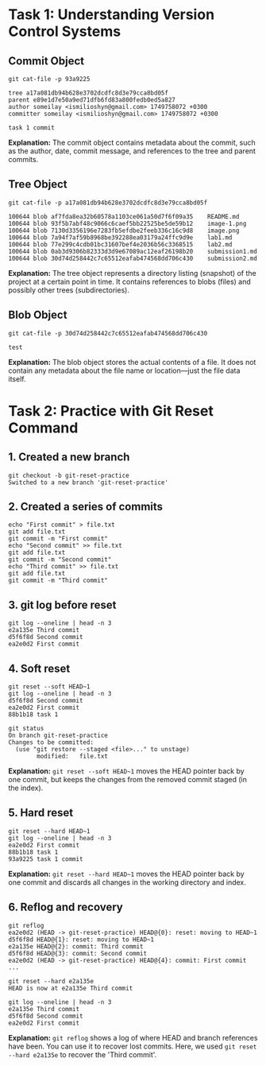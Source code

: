 # Task 1: Understanding Version Control Systems

## Commit Object
```
git cat-file -p 93a9225

tree a17a081db94b628e3702dcdfc8d3e79cca8bd05f
parent e89e1d7e50a9ed71dfb6fd83a800fedb0ed5a827
author someilay <ismilioshyn@gmail.com> 1749758072 +0300
committer someilay <ismilioshyn@gmail.com> 1749758072 +0300

task 1 commit
```
**Explanation:**
The commit object contains metadata about the commit, such as the author, date, commit message, and references to the tree and parent commits.

## Tree Object
```
git cat-file -p a17a081db94b628e3702dcdfc8d3e79cca8bd05f

100644 blob af7fda8ea32b60578a1103ce061a50d7f6f09a35    README.md
100644 blob 93f5b7abf48c9066c6caef5bb22525be5de59b12    image-1.png
100644 blob 7130d3356196e7283fb5efdbe2feeb336c16c9d8    image.png
100644 blob 7a94f7af59b8968be392288ea03179a24ffc9d9e    lab1.md
100644 blob 77e299c4cdb01bc31607bef4e2036b56c3368515    lab2.md
100644 blob 0ab3d9306b82333d3d9e67089ac12eaf26198b20    submission1.md
100644 blob 30d74d258442c7c65512eafab474568dd706c430    submission2.md
```
**Explanation:**
The tree object represents a directory listing (snapshot) of the project at a certain point in time. It contains references to blobs (files) and possibly other trees (subdirectories).

## Blob Object
```
git cat-file -p 30d74d258442c7c65512eafab474568dd706c430

test
```
**Explanation:**
The blob object stores the actual contents of a file. It does not contain any metadata about the file name or location—just the file data itself.

# Task 2: Practice with Git Reset Command

## 1. Created a new branch
```
git checkout -b git-reset-practice
Switched to a new branch 'git-reset-practice'
```

## 2. Created a series of commits
```
echo "First commit" > file.txt
git add file.txt
git commit -m "First commit"
echo "Second commit" >> file.txt
git add file.txt
git commit -m "Second commit"
echo "Third commit" >> file.txt
git add file.txt
git commit -m "Third commit"
```

## 3. git log before reset
```
git log --oneline | head -n 3
e2a135e Third commit
d5f6f8d Second commit
ea2e0d2 First commit
```

## 4. Soft reset
```
git reset --soft HEAD~1
git log --oneline | head -n 3
d5f6f8d Second commit
ea2e0d2 First commit
88b1b18 task 1

git status
On branch git-reset-practice
Changes to be committed:
  (use "git restore --staged <file>..." to unstage)
        modified:   file.txt
```
**Explanation:**
`git reset --soft HEAD~1` moves the HEAD pointer back by one commit, but keeps the changes from the removed commit staged (in the index).

## 5. Hard reset
```
git reset --hard HEAD~1
git log --oneline | head -n 3
ea2e0d2 First commit
88b1b18 task 1
93a9225 task 1 commit
```
**Explanation:**
`git reset --hard HEAD~1` moves the HEAD pointer back by one commit and discards all changes in the working directory and index.

## 6. Reflog and recovery
```
git reflog
ea2e0d2 (HEAD -> git-reset-practice) HEAD@{0}: reset: moving to HEAD~1
d5f6f8d HEAD@{1}: reset: moving to HEAD~1
e2a135e HEAD@{2}: commit: Third commit
d5f6f8d HEAD@{3}: commit: Second commit
ea2e0d2 (HEAD -> git-reset-practice) HEAD@{4}: commit: First commit
...

git reset --hard e2a135e
HEAD is now at e2a135e Third commit

git log --oneline | head -n 3
e2a135e Third commit
d5f6f8d Second commit
ea2e0d2 First commit
```
**Explanation:**
`git reflog` shows a log of where HEAD and branch references have been. You can use it to recover lost commits. Here, we used `git reset --hard e2a135e` to recover the 'Third commit'.